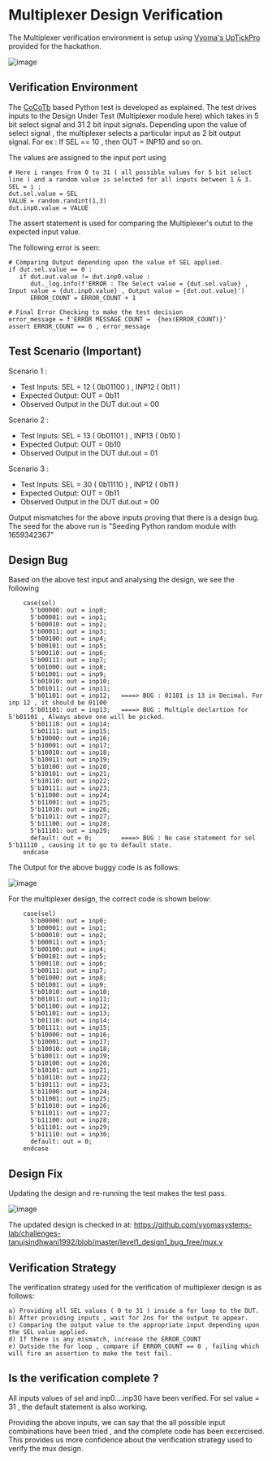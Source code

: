 # Multiplexer Design Verification

The Multiplexer verification environment is setup using [Vyoma's UpTickPro](https://vyomasystems.com) provided for the hackathon.

![image](https://user-images.githubusercontent.com/109667378/182103268-e7b66947-15ca-4646-a9d3-5ff62db7d6e8.png)


## Verification Environment

The [CoCoTb](https://www.cocotb.org/) based Python test is developed as explained. The test drives inputs to the Design Under Test (Multiplexer module here) which takes in 5 bit select signal and 31 2 bit input signals. Depending upon the value of select signal , the multiplexer selects a particular input as 2 bit output signal.
For ex : If SEL == 10 , then OUT = INP10 and so on.

The values are assigned to the input port using 
```
# Here i ranges from 0 to 31 ( all possible values for 5 bit select line ) and a random value is selected for all inputs between 1 & 3.
SEL = i ;
dut.sel.value = SEL 
VALUE = random.randint(1,3)
dut.inp0.value = VALUE
```

The assert statement is used for comparing the Multiplexer's outut to the expected input value.

The following error is seen:
```
# Comparing Output depending upon the value of SEL applied.
if dut.sel.value == 0 :
   if dut.out.value != dut.inp0.value :
      dut._log.info(f'ERROR : The Select value = {dut.sel.value} , Input value = {dut.inp0.value} , Output value = {dut.out.value}')
      ERROR_COUNT = ERROR_COUNT + 1 

# Final Error Checking to make the test decision
error_message = f'ERROR MESSAGE COUNT =  {hex(ERROR_COUNT)}'
assert ERROR_COUNT == 0 , error_message
```
## Test Scenario **(Important)**
Scenario 1 :
- Test Inputs: SEL = 12 ( 0b01100 ) , INP12 ( 0b11 )
- Expected Output: OUT = 0b11
- Observed Output in the DUT dut.out = 00 

Scenario 2 :
- Test Inputs: SEL = 13 ( 0b01101 ) , INP13 ( 0b10 )
- Expected Output: OUT = 0b10
- Observed Output in the DUT dut.out = 01

Scenario 3 :
- Test Inputs: SEL = 30 ( 0b11110 ) , INP12 ( 0b11 )
- Expected Output: OUT = 0b11
- Observed Output in the DUT dut.out = 00 

Output mismatches for the above inputs proving that there is a design bug.
The seed for the above run is "Seeding Python random module with 1659342367"

## Design Bug
Based on the above test input and analysing the design, we see the following

```
    case(sel)
      5'b00000: out = inp0;  
      5'b00001: out = inp1;  
      5'b00010: out = inp2;  
      5'b00011: out = inp3;  
      5'b00100: out = inp4;  
      5'b00101: out = inp5;  
      5'b00110: out = inp6;  
      5'b00111: out = inp7;  
      5'b01000: out = inp8;  
      5'b01001: out = inp9;  
      5'b01010: out = inp10;
      5'b01011: out = inp11;
      5'b01101: out = inp12;   ====> BUG : 01101 is 13 in Decimal. For inp 12 , it should be 01100
      5'b01101: out = inp13;   ====> BUG : Multiple declartion for 5'b01101 , Always above one will be picked.
      5'b01110: out = inp14;
      5'b01111: out = inp15;
      5'b10000: out = inp16;
      5'b10001: out = inp17;
      5'b10010: out = inp18;
      5'b10011: out = inp19;
      5'b10100: out = inp20;
      5'b10101: out = inp21;
      5'b10110: out = inp22;
      5'b10111: out = inp23;
      5'b11000: out = inp24;
      5'b11001: out = inp25;
      5'b11010: out = inp26;
      5'b11011: out = inp27;
      5'b11100: out = inp28;
      5'b11101: out = inp29;
      default: out = 0;        ====> BUG : No case statement for sel 5'b11110 , causing it to go to default state.
    endcase
```

The Output for the above buggy code is as follows:

![image](https://user-images.githubusercontent.com/109667378/182108628-eddd14b7-0194-47b5-a630-454426037d71.png)

For the multiplexer design, the correct code is shown below:
```
    case(sel)
      5'b00000: out = inp0;  
      5'b00001: out = inp1;  
      5'b00010: out = inp2;  
      5'b00011: out = inp3;  
      5'b00100: out = inp4;  
      5'b00101: out = inp5;  
      5'b00110: out = inp6;  
      5'b00111: out = inp7;  
      5'b01000: out = inp8;  
      5'b01001: out = inp9;  
      5'b01010: out = inp10;
      5'b01011: out = inp11;
      5'b01100: out = inp12;
      5'b01101: out = inp13;
      5'b01110: out = inp14;
      5'b01111: out = inp15;
      5'b10000: out = inp16;
      5'b10001: out = inp17;
      5'b10010: out = inp18;
      5'b10011: out = inp19;
      5'b10100: out = inp20;
      5'b10101: out = inp21;
      5'b10110: out = inp22;
      5'b10111: out = inp23;
      5'b11000: out = inp24;
      5'b11001: out = inp25;
      5'b11010: out = inp26;
      5'b11011: out = inp27;
      5'b11100: out = inp28;
      5'b11101: out = inp29;
      5'b11110: out = inp30;
      default: out = 0;
    endcase
```

## Design Fix
Updating the design and re-running the test makes the test pass.

![image](https://user-images.githubusercontent.com/109667378/182108808-0927502e-9835-4ce2-915b-3bbc99e96017.png)

The updated design is checked in at:
https://github.com/vyomasystems-lab/challenges-tanujsindhwani1992/blob/master/level1_design1_bug_free/mux.v

## Verification Strategy
The verification strategy used for the verification of multiplexer design is as follows:

```
a) Providing all SEL values ( 0 to 31 ) inside a for loop to the DUT.
b) After providing inputs , wait for 2ns for the output to appear.
c) Comparing the output value to the appropriate input depending upon the SEL value applied.
d) If there is any mismatch, increase the ERROR_COUNT
e) Outside the for loop , compare if ERROR_COUNT == 0 , failing which will fire an assertion to make the test fail.
```

## Is the verification complete ?
All inputs values of sel and inp0....inp30 have been verified.
For sel value = 31 , the default statement is also working.

Providing the above inputs, we can say that the all possible input combinations have been tried , and the complete code has been excercised.
This provides us more confidence about the verification strategy used to verify the mux design.
